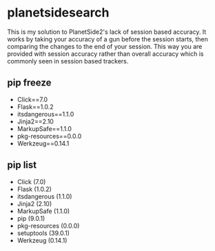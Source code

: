 # planetsidesearch

This is my solution to PlanetSide2's lack of session based accuracy. It works by taking your accuracy of a gun before the session starts, then comparing the changes to the end of your session. This way you are provided with session accuracy rather than overall accuracy which is commonly seen in session based trackers.


## pip freeze
* Click==7.0
* Flask==1.0.2
* itsdangerous==1.1.0
* Jinja2==2.10
* MarkupSafe==1.1.0
* pkg-resources==0.0.0
* Werkzeug==0.14.1


## pip list
* Click (7.0)
* Flask (1.0.2)
* itsdangerous (1.1.0)
* Jinja2 (2.10)
* MarkupSafe (1.1.0)
* pip (9.0.1)
* pkg-resources (0.0.0)
* setuptools (39.0.1)
* Werkzeug (0.14.1)
